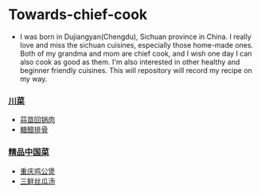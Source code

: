 # Towards-chief-cook
* I was born in Dujiangyan(Chengdu), Sichuan province in China. I really love and miss the sichuan cuisines, especially those home-made ones. Both of my grandma and mom are chief cook, and I wish one day I can also cook as good as them. I'm also interested in other healthy and beginner friendly cuisines. This will repository will record my recipe on my way. 
### [川菜](https://github.com/gitipanda/Towards-chief-cook/tree/main/%E5%B7%9D%E8%8F%9C)
* [蒜苗回锅肉](https://github.com/gitipanda/Towards-chief-cook/blob/main/%E5%B7%9D%E8%8F%9C/%E8%92%9C%E8%8B%97%E5%9B%9E%E9%94%85%E8%82%89.md)
* [糖醋排骨](https://github.com/gitipanda/Towards-chief-cook/blob/main/%E5%B7%9D%E8%8F%9C/%E7%B3%96%E9%86%8B%E6%8E%92%E9%AA%A8.md)


### [精品中国菜](https://github.com/gitipanda/Towards-chief-cook/tree/main/%E7%B2%BE%E5%93%81%E4%B8%AD%E5%9B%BD%E8%8F%9C)
* [重庆鸡公煲](https://github.com/gitipanda/Towards-chief-cook/blob/main/%E7%B2%BE%E5%93%81%E4%B8%AD%E5%9B%BD%E8%8F%9C/%E9%87%8D%E5%BA%86%E9%B8%A1%E5%85%AC%E7%85%B2.md)
* [三鲜丝瓜汤](https://github.com/gitipanda/Towards-chief-cook/blob/main/%E7%B2%BE%E5%93%81%E4%B8%AD%E5%9B%BD%E8%8F%9C/%E4%B8%89%E9%B2%9C%E4%B8%9D%E7%93%9C%E6%B1%A4.md)
